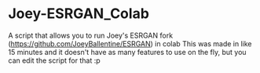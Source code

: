 # Joey-ESRGAN_Colab
A script that allows you to run Joey's ESRGAN fork (https://github.com/JoeyBallentine/ESRGAN) in colab
This was made in like 15 minutes and it doesn't have as many features to use on the fly, but you can edit the script for that :p
